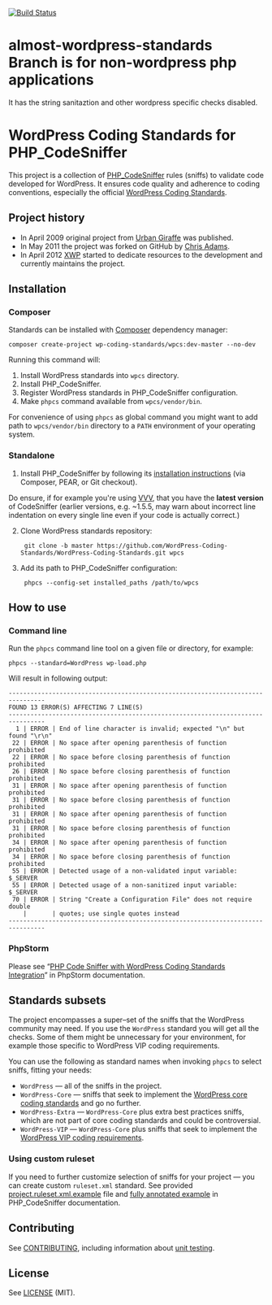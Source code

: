 [![Build Status](https://travis-ci.org/WordPress-Coding-Standards/WordPress-Coding-Standards.png?branch=master)](https://travis-ci.org/WordPress-Coding-Standards/WordPress-Coding-Standards)

# almost-wordpress-standards Branch is for non-wordpress php applications
It has the string sanitaztion and other wordpress specific checks disabled.


# WordPress Coding Standards for PHP_CodeSniffer

This project is a collection of [PHP_CodeSniffer](https://github.com/squizlabs/PHP_CodeSniffer) rules (sniffs) to validate code developed for WordPress. It ensures code quality and adherence to coding conventions, especially the official [WordPress Coding Standards](http://make.wordpress.org/core/handbook/coding-standards/).

## Project history

 - In April 2009 original project from [Urban Giraffe](http://urbangiraffe.com/articles/wordpress-codesniffer-standard/) was published.
 - In May 2011 the project was forked on GitHub by [Chris Adams](http://chrisadams.me.uk/).
 - In April 2012 [XWP](https://xwp.co/) started to dedicate resources to the development and currently maintains the project.

## Installation

### Composer

Standards can be installed with [Composer](https://getcomposer.org/) dependency manager:

    composer create-project wp-coding-standards/wpcs:dev-master --no-dev

Running this command will:

1. Install WordPress standards into `wpcs` directory.  
2. Install PHP_CodeSniffer.
3. Register WordPress standards in PHP_CodeSniffer configuration.
4. Make `phpcs` command available from `wpcs/vendor/bin`.

For convenience of using `phpcs` as global command you might want to add path to `wpcs/vendor/bin` directory to a `PATH` environment of your operating system.

### Standalone

1. Install PHP_CodeSniffer by following its [installation instructions](https://github.com/squizlabs/PHP_CodeSniffer#installation) (via Composer, PEAR, or Git checkout).

  Do ensure, if for example you're using [VVV](https://github.com/Varying-Vagrant-Vagrants/VVV), that you have the **latest version** of CodeSniffer (earlier versions, e.g. ~1.5.5, may warn about incorrect line indentation on every single line even if your code is actually correct.)

2. Clone WordPress standards repository:

        git clone -b master https://github.com/WordPress-Coding-Standards/WordPress-Coding-Standards.git wpcs

3. Add its path to PHP_CodeSniffer configuration: 

        phpcs --config-set installed_paths /path/to/wpcs

## How to use

### Command line

Run the `phpcs` command line tool on a given file or directory, for example:

    phpcs --standard=WordPress wp-load.php

Will result in following output:

	--------------------------------------------------------------------------------
	FOUND 13 ERROR(S) AFFECTING 7 LINE(S)
	--------------------------------------------------------------------------------
	  1 | ERROR | End of line character is invalid; expected "\n" but found "\r\n"
	 22 | ERROR | No space after opening parenthesis of function  prohibited
	 22 | ERROR | No space before closing parenthesis of function  prohibited
	 26 | ERROR | No space before closing parenthesis of function  prohibited
	 31 | ERROR | No space after opening parenthesis of function  prohibited
	 31 | ERROR | No space before closing parenthesis of function  prohibited
	 31 | ERROR | No space after opening parenthesis of function  prohibited
	 31 | ERROR | No space before closing parenthesis of function  prohibited
	 34 | ERROR | No space after opening parenthesis of function  prohibited
	 34 | ERROR | No space before closing parenthesis of function  prohibited
	 55 | ERROR | Detected usage of a non-validated input variable: $_SERVER
	 55 | ERROR | Detected usage of a non-sanitized input variable: $_SERVER
	 70 | ERROR | String "Create a Configuration File" does not require double
		|       | quotes; use single quotes instead
	--------------------------------------------------------------------------------

### PhpStorm

Please see “[PHP Code Sniffer with WordPress Coding Standards Integration](http://confluence.jetbrains.com/display/PhpStorm/WordPress+Development+using+PhpStorm#WordPressDevelopmentusingPhpStorm-PHPCodeSnifferwithWordPressCodingStandardsIntegrationinPhpStorm)” in PhpStorm documentation.

## Standards subsets

The project encompasses a super–set of the sniffs that the WordPress community may need. If you use the `WordPress` standard you will get all the checks. Some of them might be unnecessary for your environment, for example those specific to WordPress VIP coding requirements.

You can use the following as standard names when invoking `phpcs` to select sniffs, fitting your needs:

 - `WordPress` — all of the sniffs in the project.
 - `WordPress-Core` — sniffs that seek to implement the [WordPress core coding standards](http://make.wordpress.org/core/handbook/coding-standards/) and go no further.
 - `WordPress-Extra` — `WordPress-Core` plus extra best practices sniffs, which are not part of core coding standards and could be controversial.
 - `WordPress-VIP` — `WordPress-Core` plus sniffs that seek to implement the [WordPress VIP coding requirements](http://vip.wordpress.com/documentation/code-review-what-we-look-for/).


### Using custom ruleset

If you need to further customize selection of sniffs for your project — you can create custom `ruleset.xml` standard. See provided [project.ruleset.xml.example](project.ruleset.xml.example) file and [fully annotated example](https://github.com/squizlabs/PHP_CodeSniffer/wiki/Annotated-ruleset.xml) in PHP_CodeSniffer documentation.

## Contributing

See [CONTRIBUTING](CONTRIBUTING.md), including information about [unit testing](CONTRIBUTING.md#unit-testing).

## License

See [LICENSE](LICENSE) (MIT).
